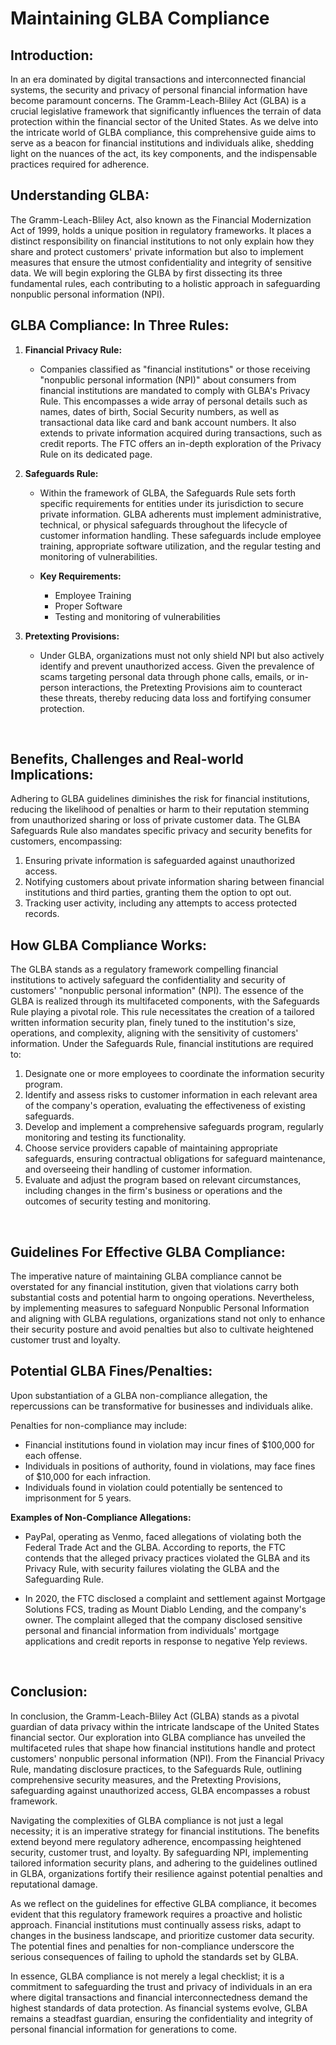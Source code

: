 # Maintaining GLBA Compliance

## Introduction:

In an era dominated by digital transactions and interconnected financial systems, the security and privacy of personal financial information have become paramount concerns. The Gramm-Leach-Bliley Act (GLBA) is a crucial legislative framework that significantly influences the terrain of data protection within the financial sector of the United States. As we delve into the intricate world of GLBA compliance, this comprehensive guide aims to serve as a beacon for financial institutions and individuals alike, shedding light on the nuances of the act, its key components, and the indispensable practices required for adherence.
<br />


## Understanding GLBA:

The Gramm-Leach-Bliley Act, also known as the Financial Modernization Act of 1999, holds a unique position in regulatory frameworks. It places a distinct responsibility on financial institutions to not only explain how they share and protect customers' private information but also to implement measures that ensure the utmost confidentiality and integrity of sensitive data. We will begin exploring the GLBA by first dissecting its three fundamental rules, each contributing to a holistic approach in safeguarding nonpublic personal information (NPI).
<br />


## GLBA Compliance: In Three Rules:

1. **Financial Privacy Rule:**
    - Companies classified as "financial institutions" or those receiving "nonpublic personal information (NPI)" about consumers from financial institutions are mandated to comply with GLBA's Privacy Rule. This encompasses a wide array of personal details such as names, dates of birth, Social Security numbers, as well as transactional data like card and bank account numbers. It also extends to private information acquired during transactions, such as credit reports. The FTC offers an in-depth exploration of the Privacy Rule on its dedicated page.

2. **Safeguards Rule:**
    - Within the framework of GLBA, the Safeguards Rule sets forth specific requirements for entities under its jurisdiction to secure private information. GLBA adherents must implement administrative, technical, or physical safeguards throughout the lifecycle of customer information handling. These safeguards include employee training, appropriate software utilization, and the regular testing and monitoring of vulnerabilities.
   
    - **Key Requirements:**
        - Employee Training
        - Proper Software
        - Testing and monitoring of vulnerabilities

3. **Pretexting Provisions:**
    - Under GLBA, organizations must not only shield NPI but also actively identify and prevent unauthorized access. Given the prevalence of scams targeting personal data through phone calls, emails, or in-person interactions, the Pretexting Provisions aim to counteract these threats, thereby reducing data loss and fortifying consumer protection.
<br />
  
## Benefits, Challenges and Real-world Implications:

Adhering to GLBA guidelines diminishes the risk for financial institutions, reducing the likelihood of penalties or harm to their reputation stemming from unauthorized sharing or loss of private customer data. The GLBA Safeguards Rule also mandates specific privacy and security benefits for customers, encompassing:

1. Ensuring private information is safeguarded against unauthorized access.
2. Notifying customers about private information sharing between financial institutions and third parties, granting them the option to opt out.
3. Tracking user activity, including any attempts to access protected records.

## How GLBA Compliance Works:

The GLBA stands as a regulatory framework compelling financial institutions to actively safeguard the confidentiality and security of customers' "nonpublic personal information" (NPI). The essence of the GLBA is realized through its multifaceted components, with the Safeguards Rule playing a pivotal role. This rule necessitates the creation of a tailored written information security plan, finely tuned to the institution's size, operations, and complexity, aligning with the sensitivity of customers' information. Under the Safeguards Rule, financial institutions are required to:

1. Designate one or more employees to coordinate the information security program.
2. Identify and assess risks to customer information in each relevant area of the company's operation, evaluating the effectiveness of existing safeguards.
3. Develop and implement a comprehensive safeguards program, regularly monitoring and testing its functionality.
4. Choose service providers capable of maintaining appropriate safeguards, ensuring contractual obligations for safeguard maintenance, and overseeing their handling of customer information.
5. Evaluate and adjust the program based on relevant circumstances, including changes in the firm's business or operations and the outcomes of security testing and monitoring.
<br />

## Guidelines For Effective GLBA Compliance:

The imperative nature of maintaining GLBA compliance cannot be overstated for any financial institution, given that violations carry both substantial costs and potential harm to ongoing operations. Nevertheless, by implementing measures to safeguard Nonpublic Personal Information and aligning with GLBA regulations, organizations stand not only to enhance their security posture and avoid penalties but also to cultivate heightened customer trust and loyalty.
<br />


## Potential GLBA Fines/Penalties:

Upon substantiation of a GLBA non-compliance allegation, the repercussions can be transformative for businesses and individuals alike.

Penalties for non-compliance may include:

- Financial institutions found in violation may incur fines of $100,000 for each offense.
- Individuals in positions of authority, found in violations, may face fines of $10,000 for each infraction.
- Individuals found in violation could potentially be sentenced to imprisonment for 5 years.

**Examples of Non-Compliance Allegations:**
- PayPal, operating as Venmo, faced allegations of violating both the Federal Trade Act and the GLBA. According to reports, the FTC contends that the alleged privacy practices violated the GLBA and its Privacy Rule, with security failures violating the GLBA and the Safeguarding Rule.
  
- In 2020, the FTC disclosed a complaint and settlement against Mortgage Solutions FCS, trading as Mount Diablo Lending, and the company's owner. The complaint alleged that the company disclosed sensitive personal and financial information from individuals' mortgage applications and credit reports in response to negative Yelp reviews.
<br />

## Conclusion:

In conclusion, the Gramm-Leach-Bliley Act (GLBA) stands as a pivotal guardian of data privacy within the intricate landscape of the United States financial sector. Our exploration into GLBA compliance has unveiled the multifaceted rules that shape how financial institutions handle and protect customers' nonpublic personal information (NPI). From the Financial Privacy Rule, mandating disclosure practices, to the Safeguards Rule, outlining comprehensive security measures, and the Pretexting Provisions, safeguarding against unauthorized access, GLBA encompasses a robust framework.

Navigating the complexities of GLBA compliance is not just a legal necessity; it is an imperative strategy for financial institutions. The benefits extend beyond mere regulatory adherence, encompassing heightened security, customer trust, and loyalty. By safeguarding NPI, implementing tailored information security plans, and adhering to the guidelines outlined in GLBA, organizations fortify their resilience against potential penalties and reputational damage.

As we reflect on the guidelines for effective GLBA compliance, it becomes evident that this regulatory framework requires a proactive and holistic approach. Financial institutions must continually assess risks, adapt to changes in the business landscape, and prioritize customer data security. The potential fines and penalties for non-compliance underscore the serious consequences of failing to uphold the standards set by GLBA.

In essence, GLBA compliance is not merely a legal checklist; it is a commitment to safeguarding the trust and privacy of individuals in an era where digital transactions and financial interconnectedness demand the highest standards of data protection. As financial systems evolve, GLBA remains a steadfast guardian, ensuring the confidentiality and integrity of personal financial information for generations to come.











